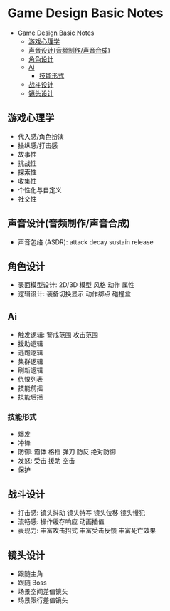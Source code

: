 # Game Design Basic Notes

<!-- TOC -->

- [Game Design Basic Notes](#game-design-basic-notes)
  - [游戏心理学](#游戏心理学)
  - [声音设计(音频制作/声音合成)](#声音设计音频制作声音合成)
  - [角色设计](#角色设计)
  - [Ai](#ai)
    - [技能形式](#技能形式)
  - [战斗设计](#战斗设计)
  - [镜头设计](#镜头设计)

<!-- /TOC -->

## 游戏心理学

- 代入感/角色扮演
- 操纵感/打击感
- 故事性
- 挑战性
- 探索性
- 收集性
- 个性化与自定义
- 社交性

## 声音设计(音频制作/声音合成)

- 声音包络 (ASDR): attack decay sustain release

## 角色设计

- 表面模型设计: 2D/3D 模型 风格 动作 属性
- 逻辑设计: 装备切换显示 动作绑点 碰撞盒

## Ai

- 触发逻辑: 警戒范围 攻击范围
- 援助逻辑
- 逃跑逻辑
- 集群逻辑
- 刷新逻辑
- 仇恨列表
- 技能前摇
- 技能后摇

### 技能形式

- 爆发
- 冲锋
- 防御: 霸体 格挡 弹刀 防反 绝对防御
- 发怒: 受击 援助 空击
- 保护

## 战斗设计

- 打击感: 镜头抖动 镜头特写 镜头位移 镜头慢犯
- 流畅感: 操作缓存响应 动画插值
- 表现力: 丰富攻击招式 丰富受击反馈 丰富死亡效果

## 镜头设计

- 跟随主角
- 跟随 Boss
- 场景空间差值镜头
- 场景限行差值镜头
